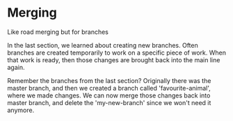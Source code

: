 # Merging

Like road merging but for branches

In the last section, we learned about creating new branches. Often branches are
created temporarily to work on a specific piece of work. When that work is
ready, then those changes are brought back into the main line again.

Remember the branches from the last section? Originally there was the master
branch, and then we created a branch called 'favourite-animal', where we made
changes. We can now merge those changes back into master branch, and delete the
'my-new-branch' since we won't need it anymore.
